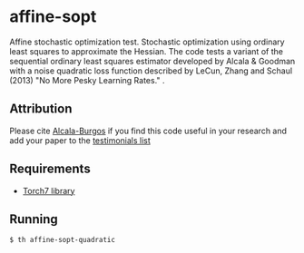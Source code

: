 # affine-sopt

Affine stochastic optimization test. Stochastic optimization using ordinary least squares to approximate the Hessian. The code 
tests a variant of the sequential ordinary least squares estimator developed by Alcala & Goodman with a noise quadratic loss function described
by LeCun, Zhang and Schaul (2013) "No More Pesky Learning Rates." .

Attribution
------------

Please cite [Alcala-Burgos](http://gradworks.umi.com/35/24/3524127.html) if you find
this code useful in your research and add your paper to the 
[testimonials list](http://github.com/vidalalcala/affine-sopt/testimonial.md)

Requirements
------------

* [Torch7 library](http://torch.ch/) 

Running
-------

	$ th affine-sopt-quadratic
